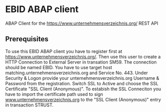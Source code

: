 # EBID ABAP client

ABAP Client for the https://www.unternehmensverzeichnis.org/ REST API

## Prerequisites

To use this EBID ABAP client you have to register first at https://www.unternehmensverzeichnis.org/. Then use this user to create a  HTTP Connection to External Server in transation SM59. The connection should be named EBID. You have to use target host matching.unternehmensverzeichnis.org and Service No. 443. Under Security & Logon provide your unternehmensverzeichnis.org Username & Password from the registration. Switch SSL to Active and choose the SSL Certificate "SSL Client (Anonymous)". To estabish the SSL Conneciton you have to import the certificate path used to sign www.unternehmensverzeichnis.org to the "SSL Client (Anonymous)" entry in transaction STRUST.
